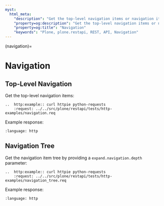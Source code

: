 ```yaml
---
myst:
  html_meta:
    "description": "Get the top-level navigation items or navigation item tree with the navigation endpoint."
    "property=og:description": "Get the top-level navigation items or navigation item tree with the navigation endpoint."
    "property=og:title": "Navigation"
    "keywords": "Plone, plone.restapi, REST, API, Navigation"
---
```


(navigation)=

# Navigation


## Top-Level Navigation

Get the top-level navigation items:

```{eval-rst}
..  http:example:: curl httpie python-requests
    :request: ../../src/plone/restapi/tests/http-examples/navigation.req
```

Example response:

```{literalinclude} ../../src/plone/restapi/tests/http-examples/navigation.resp
:language: http
```


## Navigation Tree

Get the navigation item tree by providing a `expand.navigation.depth` parameter:

```{eval-rst}
..  http:example:: curl httpie python-requests
    :request: ../../src/plone/restapi/tests/http-examples/navigation_tree.req
```

Example response:

```{literalinclude} ../../src/plone/restapi/tests/http-examples/navigation_tree.resp
:language: http
```
